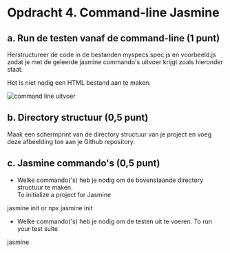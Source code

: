 # Opdracht 4. Command-line Jasmine

## a. Run de testen vanaf de command-line (1 punt)

Herstructureer de code in de bestanden myspecs.spec.js en voorbeeld.js zodat je met de geleerde jasmine commando's uitvoer krijgt zoals hieronder staat.

Het is niet nodig een HTML bestand aan te maken.

![command line uitvoer](../../screenshots/commandline.png)

## b. Directory structuur (0,5 punt)

Maak een schermprint van de directory structuur van je project en voeg deze afbeelding toe aan je Github repository.

## c. Jasmine commando's (0,5 punt)

- Welke commando('s) heb je nodig om de bovenstaande directory structuur te maken.  
  To initialize a project for Jasmine

jasmine init
or
npx jasmine init

- Welke commando('s) heb je nodig om de testen uit te voeren.
  To run your test suite

jasmine
